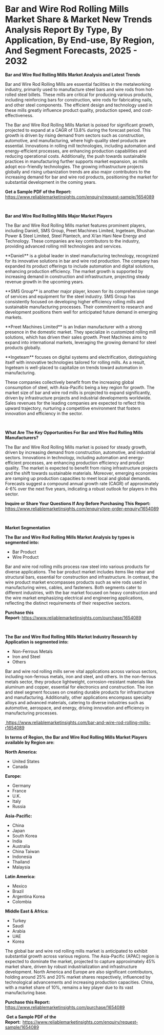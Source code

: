 <p><h1>Bar and Wire Rod Rolling Mills Market Share & Market New Trends Analysis Report By Type, By Application, By End-use, By Region, And Segment Forecasts, 2025 - 2032</h1></p><p><strong>Bar and Wire Rod Rolling Mills Market Analysis and Latest Trends</strong></p>
<p><p>Bar and Wire Rod Rolling Mills are essential facilities in the metalworking industry, primarily used to manufacture steel bars and wire rods from hot-rolled steel billets. These mills are critical for producing various products, including reinforcing bars for construction, wire rods for fabricating nails, and other steel components. The efficient design and technology used in these mills greatly influence product quality, production speed, and cost-effectiveness.</p><p>The Bar and Wire Rod Rolling Mills Market is poised for significant growth, projected to expand at a CAGR of 13.8% during the forecast period. This growth is driven by rising demand from sectors such as construction, automotive, and manufacturing, where high-quality steel products are essential. Innovations in rolling mill technologies, including automation and energy-efficient processes, are enhancing production capabilities and reducing operational costs. Additionally, the push towards sustainable practices in manufacturing further supports market expansion, as mills adopt eco-friendly technologies. The growing infrastructure projects globally and rising urbanization trends are also major contributors to the increasing demand for bar and wire rod products, positioning the market for substantial development in the coming years.</p></p>
<p><strong>Get a Sample PDF of the Report:&nbsp;</strong> <a href="https://www.reliablemarketinsights.com/enquiry/request-sample/1654089?utm_campaign=3318&utm_medium=2&utm_source=Github&utm_content=ia&utm_term=18042025&utm_id=bar-and-wire-rod-rolling-mills">https://www.reliablemarketinsights.com/enquiry/request-sample/1654089</a></p>
<p>&nbsp;</p>
<p><strong>Bar and Wire Rod Rolling Mills Major Market Players</strong></p>
<p><p>The Bar and Wire Rod Rolling Mills market features prominent players, including Danieli, SMS Group, Preet Machines Limited, Ingeteam, Bhushan Power & Steel Limited, Steel Plantech, and Xi’an Hani New Energy and Technology. These companies are key contributors to the industry, providing advanced rolling mill technologies and services.</p><p>**Danieli** is a global leader in steel manufacturing technology, recognized for its innovative solutions in bar and wire rod production. The company has expanded its product offerings to include automation and digital solutions, enhancing production efficiency. The market growth is supported by increasing demand in construction and infrastructure, projecting steady revenue growth in the upcoming years.</p><p>**SMS Group** is another major player, known for its comprehensive range of services and equipment for the steel industry. SMS Group has consistently focused on developing higher efficiency rolling mills and sustainable manufacturing processes. Their commitment to research and development positions them well for anticipated future demand in emerging markets. </p><p>**Preet Machines Limited** is an Indian manufacturer with a strong presence in the domestic market. They specialize in customized rolling mill solutions, which has driven their sales growth. Preet Machines aims to expand into international markets, leveraging the growing demand for steel products globally.</p><p>**Ingeteam** focuses on digital systems and electrification, distinguishing itself with innovative technologies tailored for rolling mills. As a result, Ingeteam is well-placed to capitalize on trends toward automation in manufacturing.</p><p>These companies collectively benefit from the increasing global consumption of steel, with Asia-Pacific being a key region for growth. The market size of bar and wire rod mills is projected to expand significantly, driven by infrastructure projects and industrial developments worldwide. Sales revenues for the leading companies are expected to reflect this upward trajectory, nurturing a competitive environment that fosters innovation and efficiency in the sector.</p></p>
<p>&nbsp;</p>
<p><strong>What Are The Key Opportunities For Bar and Wire Rod Rolling Mills Manufacturers?</strong></p>
<p><p>The Bar and Wire Rod Rolling Mills market is poised for steady growth, driven by increasing demand from construction, automotive, and industrial sectors. Innovations in technology, including automation and energy-efficient processes, are enhancing production efficiency and product quality. The market is expected to benefit from rising infrastructure projects and the shift towards sustainable materials. Moreover, emerging economies are ramping up production capacities to meet local and global demands. Forecasts suggest a compound annual growth rate (CAGR) of approximately 4-6% over the next five years, indicating a robust outlook for players in this sector.</p></p>
<p><strong>Inquire or Share Your Questions If Any Before Purchasing This Report:</strong> <a href="https://www.reliablemarketinsights.com/enquiry/pre-order-enquiry/1654089?utm_campaign=3318&utm_medium=2&utm_source=Github&utm_content=ia&utm_term=18042025&utm_id=bar-and-wire-rod-rolling-mills">https://www.reliablemarketinsights.com/enquiry/pre-order-enquiry/1654089</a></p>
<p>&nbsp;</p>
<p><strong>Market Segmentation</strong></p>
<p><strong>The Bar and Wire Rod Rolling Mills Market Analysis by types is segmented into:</strong></p>
<p><ul><li>Bar Product</li><li>Wire Product</li></ul></p>
<p><p>Bar and wire rod rolling mills process raw steel into various products for diverse applications. The bar product market includes items like rebar and structural bars, essential for construction and infrastructure. In contrast, the wire product market encompasses products such as wire rods used in manufacturing wires, cables, and fasteners. Both segments cater to different industries, with the bar market focused on heavy construction and the wire market emphasizing electrical and engineering applications, reflecting the distinct requirements of their respective sectors.</p></p>
<p><strong>Purchase this Report:&nbsp;</strong><a href="https://www.reliablemarketinsights.com/purchase/1654089?utm_campaign=3318&utm_medium=2&utm_source=Github&utm_content=ia&utm_term=18042025&utm_id=bar-and-wire-rod-rolling-mills">https://www.reliablemarketinsights.com/purchase/1654089</a></p>
<p>&nbsp;</p>
<p><strong>The Bar and Wire Rod Rolling Mills Market Industry Research by Application is segmented into:</strong></p>
<p><ul><li>Non-Ferrous Metals</li><li>Iron and Steel</li><li>Others</li></ul></p>
<p><p>Bar and wire rod rolling mills serve vital applications across various sectors, including non-ferrous metals, iron and steel, and others. In the non-ferrous metals sector, they produce lightweight, corrosion-resistant materials like aluminum and copper, essential for electronics and construction. The iron and steel segment focuses on creating durable products for infrastructure and manufacturing. Additionally, other applications encompass specialty alloys and advanced materials, catering to diverse industries such as automotive, aerospace, and energy, driving innovation and efficiency in manufacturing processes.</p></p>
<p><a href="https://www.reliablemarketinsights.com/bar-and-wire-rod-rolling-mills-r1654089?utm_campaign=3318&utm_medium=2&utm_source=Github&utm_content=ia&utm_term=18042025&utm_id=bar-and-wire-rod-rolling-mills">&nbsp;https://www.reliablemarketinsights.com/bar-and-wire-rod-rolling-mills-r1654089</a></p>
<p><strong>In terms of Region, the Bar and Wire Rod Rolling Mills Market Players available by Region are:</strong></p>
<p>
    <p> <strong> North America: </strong>
        <ul>
            <li>United States</li>
            <li>Canada</li>
        </ul>
        </p> 
    <p> <strong> Europe: </strong>
        <ul>
            <li>Germany</li>
            <li>France</li>
            <li>U.K.</li>
            <li>Italy</li>
            <li>Russia</li>
        </ul>
        </p> 
    <p> <strong> Asia-Pacific: </strong>
        <ul>
            <li>China</li>
            <li>Japan</li>
            <li>South Korea</li>
            <li>India</li>
            <li>Australia</li>
            <li>China Taiwan</li>
            <li>Indonesia</li>
            <li>Thailand</li>
            <li>Malaysia</li>
        </ul>
        </p> 
    <p> <strong> Latin America: </strong>
        <ul>
            <li>Mexico</li>
            <li>Brazil</li>
            <li>Argentina Korea</li>
            <li>Colombia</li>
        </ul>
        </p> 
    <p> <strong> Middle East & Africa: </strong>
        <ul>
            <li>Turkey</li>
            <li>Saudi</li>
            <li>Arabia</li>
            <li>UAE</li>
            <li>Korea</li>
        </ul>
    </p>
    </p>
<p><p>The global bar and wire rod rolling mills market is anticipated to exhibit substantial growth across various regions. The Asia-Pacific (APAC) region is expected to dominate the market, projected to capture approximately 45% market share, driven by robust industrialization and infrastructure development. North America and Europe are also significant contributors, holding around 25% and 20% market shares respectively, influenced by technological advancements and increasing production capacities. China, with a market share of 10%, remains a key player due to its vast manufacturing base.</p></p>
<p><strong>Purchase this Report: </strong><a href="https://www.reliablemarketinsights.com/purchase/1654089?utm_campaign=3318&utm_medium=2&utm_source=Github&utm_content=ia&utm_term=18042025&utm_id=bar-and-wire-rod-rolling-mills">https://www.reliablemarketinsights.com/purchase/1654089</a></p>
<p>&nbsp;<strong>Get a Sample PDF of the Report:&nbsp;&nbsp;</strong><a href="https://www.reliablemarketinsights.com/enquiry/request-sample/1654089?utm_campaign=3318&utm_medium=2&utm_source=Github&utm_content=ia&utm_term=18042025&utm_id=bar-and-wire-rod-rolling-mills">https://www.reliablemarketinsights.com/enquiry/request-sample/1654089</a></p>
<p><strong></strong></p>
<p><p></p><p></p><p></p></p>